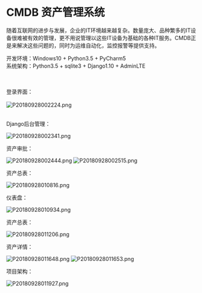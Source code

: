 # CMDB 资产管理系统




随着互联网的进步与发展，企业的IT环境越来越复杂。数量庞大、品种繁多的IT设备很难被有效的管理，更不用说管理以这些IT设备为基础的各种IT服务。CMDB正是来解决这些问题的，同时为运维自动化，监控报警等提供支持。

开发环境：Windows10 + Python3.5 + PyCharm5<br>
系统架构：Python3.5 + sqlite3 + Django1.10 + AdminLTE  
<br><br>

  
登录界面：
<br><br>
![P20180928002224.png](/img/P20180928002224.png)
<br><br>


Django后台管理： 

![P20180928002341.png](/img/P20180928002341.png)  



资产审批：

![P20180928002444.png](/img/P20180928002444.png)
![P20180928002515.png](/img/P20180928002515.png)



资产总表：

![P20180928010816.png](/img/P20180928010816.png)



仪表盘：

![P20180928010934.png](/img/P20180928010934.png)



资产总表：

![P20180928011206.png](/img/P20180928011206.png)



资产详情：

![P20180928011648.png](/img/P20180928011648.png)
![P20180928011653.png](/img/P20180928011653.png)



项目架构：

![P20180928011927.png](/img/P20180928011927.png)
